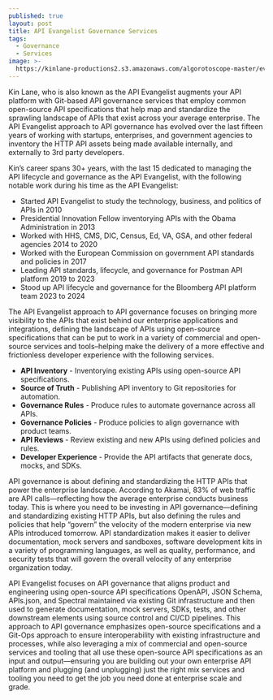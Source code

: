 ```yaml
---
published: true
layout: post
title: API Evangelist Governance Services
tags:
  - Governance
  - Services
image: >-
  https://kinlane-productions2.s3.amazonaws.com/algorotoscope-master/every-sunday-morning-supreme-court_36341562380_o.jpg
---
```

Kin Lane, who is also known as the API Evangelist augments your API platform with Git-based API governance services that employ common open-source API specifications that help map and standardize the sprawling landscape of APIs that exist across your average enterprise. The API Evangelist approach to API governance has evolved over the last fifteen years of working with startups, enterprises, and government agencies to inventory the HTTP API assets being made available internally, and externally to 3rd party developers. 

Kin’s career spans 30+ years, with the last 15 dedicated to managing the API lifecycle and governance as the API Evangelist, with the following notable work during his time as the API Evangelist:

- Started API Evangelist to study the technology, business, and politics of APIs in 2010
- Presidential Innovation Fellow inventorying APIs with the Obama Administration in 2013
- Worked with HHS, CMS, DIC, Census, Ed, VA, GSA, and other federal agencies 2014 to 2020
- Worked with the European Commission on government API standards and policies in 2017
- Leading API standards, lifecycle, and governance for Postman API platform 2019 to 2023
- Stood up API lifecycle and governance for the Bloomberg API platform team 2023 to 2024

The API Evangelist approach to API governance focuses on bringing more visibility to the APIs that exist behind our enterprise applications and integrations, defining the landscape of APIs using open-source specifications that can be put to work in a variety of commercial and open-source services and tools–helping make the delivery of a more effective and frictionless developer experience with the following services.

- **API Inventory** - Inventorying existing APIs using open-source API specifications.
- **Source of Truth** - Publishing API inventory to Git repositories for automation.
- **Governance Rules** - Produce rules to automate governance across all APIs.
- **Governance Policies** - Produce policies to align governance with product teams.
- **API Reviews** - Review existing and new APIs using defined policies and rules.
- **Developer Experience** - Provide the API artifacts that generate docs, mocks, and SDKs.

API governance is about defining and standardizing the HTTP APIs that power the enterprise landscape. According to Akamai, 83% of web traffic are API calls—reflecting how the average enterprise conducts business today. This is where you need to be investing in API governance—defining and standardizing existing HTTP APIs, but also defining the rules and policies that help “govern” the velocity of the modern enterprise via new APIs introduced tomorrow. API standardization makes it easier to deliver documentation, mock servers and sandboxes, software development kits in a variety of programming languages, as well as quality, performance, and security tests that will govern the overall velocity of any enterprise organization today.

API Evangelist focuses on API governance that aligns product and engineering using open-source API specifications OpenAPI, JSON Schema, APIs.json, and Spectral maintained via existing Git infrastructure and then used to generate documentation, mock servers, SDKs, tests, and other downstream elements using source control and CI/CD pipelines. This approach to API governance emphasizes open-source specifications and a Git-Ops approach to ensure interoperability with existing infrastructure and processes, while also leveraging a mix of commercial and open-source services and tooling that all use these open-source API specifications as an input and output—ensuring you are building out your own enterprise API platform and plugging (and unplugging) just the right mix services and tooling you need to get the job you need done at enterprise scale and grade.
